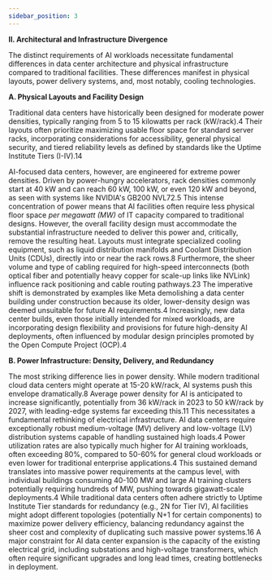 ```yaml
---
sidebar_position: 3
---
```


**II. Architectural and Infrastructure Divergence**

The distinct requirements of AI workloads necessitate fundamental differences in data center architecture and physical infrastructure compared to traditional facilities. These differences manifest in physical layouts, power delivery systems, and, most notably, cooling technologies.

**A. Physical Layouts and Facility Design**

Traditional data centers have historically been designed for moderate power densities, typically ranging from 5 to 15 kilowatts per rack (kW/rack).4 Their layouts often prioritize maximizing usable floor space for standard server racks, incorporating considerations for accessibility, general physical security, and tiered reliability levels as defined by standards like the Uptime Institute Tiers (I-IV).14

AI-focused data centers, however, are engineered for extreme power densities. Driven by power-hungry accelerators, rack densities commonly start at 40 kW and can reach 60 kW, 100 kW, or even 120 kW and beyond, as seen with systems like NVIDIA's GB200 NVL72.5 This intense concentration of power means that AI facilities often require less physical floor space *per megawatt (MW)* of IT capacity compared to traditional designs. However, the overall facility design must accommodate the substantial infrastructure needed to deliver this power and, critically, remove the resulting heat. Layouts must integrate specialized cooling equipment, such as liquid distribution manifolds and Coolant Distribution Units (CDUs), directly into or near the rack rows.8 Furthermore, the sheer volume and type of cabling required for high-speed interconnects (both optical fiber and potentially heavy copper for scale-up links like NVLink) influence rack positioning and cable routing pathways.23 The imperative shift is demonstrated by examples like Meta demolishing a data center building under construction because its older, lower-density design was deemed unsuitable for future AI requirements.4 Increasingly, new data center builds, even those initially intended for mixed workloads, are incorporating design flexibility and provisions for future high-density AI deployments, often influenced by modular design principles promoted by the Open Compute Project (OCP).4

**B. Power Infrastructure: Density, Delivery, and Redundancy**

The most striking difference lies in power density. While modern traditional cloud data centers might operate at 15-20 kW/rack, AI systems push this envelope dramatically.8 Average power density for AI is anticipated to increase significantly, potentially from 36 kW/rack in 2023 to 50 kW/rack by 2027, with leading-edge systems far exceeding this.11 This necessitates a fundamental rethinking of electrical infrastructure. AI data centers require exceptionally robust medium-voltage (MV) delivery and low-voltage (LV) distribution systems capable of handling sustained high loads.4 Power utilization rates are also typically much higher for AI training workloads, often exceeding 80%, compared to 50-60% for general cloud workloads or even lower for traditional enterprise applications.4 This sustained demand translates into massive power requirements at the campus level, with individual buildings consuming 40-100 MW and large AI training clusters potentially requiring hundreds of MW, pushing towards gigawatt-scale deployments.4 While traditional data centers often adhere strictly to Uptime Institute Tier standards for redundancy (e.g., 2N for Tier IV), AI facilities might adopt different topologies (potentially N+1 for certain components) to maximize power delivery efficiency, balancing redundancy against the sheer cost and complexity of duplicating such massive power systems.16 A major constraint for AI data center expansion is the capacity of the existing electrical grid, including substations and high-voltage transformers, which often require significant upgrades and long lead times, creating bottlenecks in deployment.